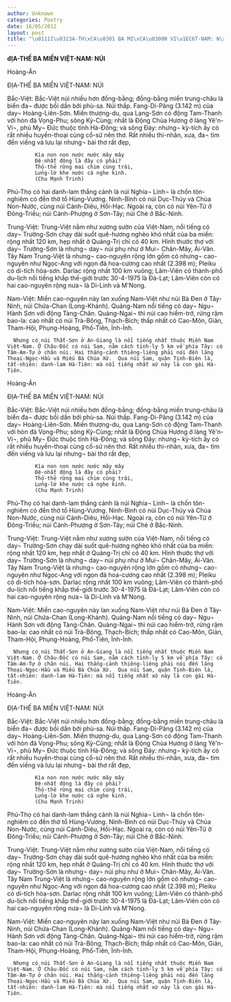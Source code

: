 ```yaml
---
author: Unknown
categories: Poetry
date: 16/05/2012
layout: post
title: "\u0111I\u0323A-TH\xCA\u0301 BA MI\xCA\u0300N VI\u1EC6T-NAM: N\xDAI"
---
```


**đỊA-THẾ BA MIỀN VIỆT-NAM: NÚI**

Hoàng-Ân


ĐỊA-THẾ BA MIỀN VIỆT-NAM: NÚI

Bắc-Việt:   Bắc-Việt núi nhiều hơn đồng-bằng; đồng-bằng miền trung-châu là biển đa¬ được bồi dần bởi phù-sa. Núi thấp. Fang-Di-Păng (3.142 m) của day¬ Hoàng-Liên-Sơn. Miền thượng-du, qua Lạng-Sơn có động Tam-Thanh với hòn đá Vọng-Phu; sông Kỳ-Cùng; nhất là Động Chùa Hương ở làng Yê'n-Vi¬, phủ My¬ Đức thuộc tỉnh Hà-Đông; và sông Đáy: nhưng¬ kỳ-tích ấy có rất nhiều huyền-thoại cùng cổ-sử nên thơ.  Rất nhiều thi-nhân, xưa, đa¬ tìm đến viếng và lưu lại nhưng¬ bài thơ rất đẹp,
            
             Kìa non non nước nước mây mây
             Đệ-nhất động là đây có phải?
             Thỏ-thẻ rừng mai chim cúng trái,
             Lửng-lờ khe nước cá nghe kinh.
             (Chu Mạnh Trinh)

Phú-Thọ có hai danh-lam thắng cảnh là núi Nghia¬ Linh¬ là chốn tôn-nghiêm có đền thờ tổ Hùng-Vương. Ninh-Bình có núi Dục-Thúy và Chùa Non-Nước, cùng núi Cánh-Diêu, Hồi-Hạc.  Ngoài ra, còn có núi Yên-Tử ở Đông-Triều; núi Cánh-Phượng ở Sơn-Tây; núi Chè ở Bắc-Ninh.

Trung-Việt:  Trung-Việt nằm như xương sườn của Việt-Nam, nổi tiếng có day¬ Trường-Sơn chạy dài suốt quê-hương nghèo khó nhất của ba miền: rộng nhất 120 km, hẹp nhất ở Quảng-Trị chỉ có 40 km. Hình thước thợ với day¬ Trường-Sơn là nhưng¬ day¬ núi phụ như ở Mui¬ Chân-Mây, Ải-Vân.
      Tây Nam Trung-Việt là nhưng¬ cao-nguyên rộng lớn gồm có nhưng¬ cao-nguyên như Ngọc-Ang với ngọn đá hoa-cương cao nhất (2.398 m); Pleiku có di-tích hỏa-sơn. Darlac rộng nhất 100 km vuông; Lâm-Viên có thành-phố du-lịch nổi tiếng khắp thế-giới trước 30-4-1975 là Đà-Lạt; Lâm-Viên còn có hai cao-nguyên rộng nưa¬ là Di-Linh và M'Nong.

Nam-Việt:   Miền cao-nguyên này lan xuống Nam-Việt như núi Bà Đen ở Tây-Ninh, núi Chứa-Chan (Long-Khánh). Quảng-Nam nổi tiếng có day¬ Ngu¬ Hành Sơn với động Tàng-Chân. Quảng-Ngai¬ thì núi cao hiểm-trở, rừng rậm bao-la: cao nhất có núi Trà-Bông, Thạch-Bích; thấp nhất có Cao-Môn, Giản, Tham-Hội, Phụng-Hoàng, Phố-Tiên, Ình-Ình.
     
      Nhưng có núi Thất-Sơn ở An-Giang là nổi tiếng nhất thuộc Miền Nam Việt-Nam. Ở Châu-Đốc có núi Sam, nằm cách tỉnh-lỵ 5 km về phía Tây: có Tâm-Am-Tự ở chân núi. Hai thắng-cảnh thiêng-liêng phải nói đến lăng Thoại-Ngọc-Hầu và Miếu Bà Chúa Xứ.  Qua núi Sam, quận Tịnh-Biên là, tất-nhiên: danh-lam Hà-Tiên: mà nổi tiếng nhất xứ này là con gái Hà-Tiên.

Hoàng-Ân


ĐỊA-THẾ BA MIỀN VIỆT-NAM: NÚI

Bắc-Việt:   Bắc-Việt núi nhiều hơn đồng-bằng; đồng-bằng miền trung-châu là biển đa¬ được bồi dần bởi phù-sa. Núi thấp. Fang-Di-Păng (3.142 m) của day¬ Hoàng-Liên-Sơn. Miền thượng-du, qua Lạng-Sơn có động Tam-Thanh với hòn đá Vọng-Phu; sông Kỳ-Cùng; nhất là Động Chùa Hương ở làng Yê'n-Vi¬, phủ My¬ Đức thuộc tỉnh Hà-Đông; và sông Đáy: nhưng¬ kỳ-tích ấy có rất nhiều huyền-thoại cùng cổ-sử nên thơ.  Rất nhiều thi-nhân, xưa, đa¬ tìm đến viếng và lưu lại nhưng¬ bài thơ rất đẹp,
            
             Kìa non non nước nước mây mây
             Đệ-nhất động là đây có phải?
             Thỏ-thẻ rừng mai chim cúng trái,
             Lửng-lờ khe nước cá nghe kinh.
             (Chu Mạnh Trinh)

Phú-Thọ có hai danh-lam thắng cảnh là núi Nghia¬ Linh¬ là chốn tôn-nghiêm có đền thờ tổ Hùng-Vương. Ninh-Bình có núi Dục-Thúy và Chùa Non-Nước, cùng núi Cánh-Diêu, Hồi-Hạc.  Ngoài ra, còn có núi Yên-Tử ở Đông-Triều; núi Cánh-Phượng ở Sơn-Tây; núi Chè ở Bắc-Ninh.

Trung-Việt:  Trung-Việt nằm như xương sườn của Việt-Nam, nổi tiếng có day¬ Trường-Sơn chạy dài suốt quê-hương nghèo khó nhất của ba miền: rộng nhất 120 km, hẹp nhất ở Quảng-Trị chỉ có 40 km. Hình thước thợ với day¬ Trường-Sơn là nhưng¬ day¬ núi phụ như ở Mui¬ Chân-Mây, Ải-Vân.
      Tây Nam Trung-Việt là nhưng¬ cao-nguyên rộng lớn gồm có nhưng¬ cao-nguyên như Ngọc-Ang với ngọn đá hoa-cương cao nhất (2.398 m); Pleiku có di-tích hỏa-sơn. Darlac rộng nhất 100 km vuông; Lâm-Viên có thành-phố du-lịch nổi tiếng khắp thế-giới trước 30-4-1975 là Đà-Lạt; Lâm-Viên còn có hai cao-nguyên rộng nưa¬ là Di-Linh và M'Nong.

Nam-Việt:   Miền cao-nguyên này lan xuống Nam-Việt như núi Bà Đen ở Tây-Ninh, núi Chứa-Chan (Long-Khánh). Quảng-Nam nổi tiếng có day¬ Ngu¬ Hành Sơn với động Tàng-Chân. Quảng-Ngai¬ thì núi cao hiểm-trở, rừng rậm bao-la: cao nhất có núi Trà-Bông, Thạch-Bích; thấp nhất có Cao-Môn, Giản, Tham-Hội, Phụng-Hoàng, Phố-Tiên, Ình-Ình.
     
      Nhưng có núi Thất-Sơn ở An-Giang là nổi tiếng nhất thuộc Miền Nam Việt-Nam. Ở Châu-Đốc có núi Sam, nằm cách tỉnh-lỵ 5 km về phía Tây: có Tâm-Am-Tự ở chân núi. Hai thắng-cảnh thiêng-liêng phải nói đến lăng Thoại-Ngọc-Hầu và Miếu Bà Chúa Xứ.  Qua núi Sam, quận Tịnh-Biên là, tất-nhiên: danh-lam Hà-Tiên: mà nổi tiếng nhất xứ này là con gái Hà-Tiên.

Hoàng-Ân


ĐỊA-THẾ BA MIỀN VIỆT-NAM: NÚI

Bắc-Việt:   Bắc-Việt núi nhiều hơn đồng-bằng; đồng-bằng miền trung-châu là biển đa¬ được bồi dần bởi phù-sa. Núi thấp. Fang-Di-Păng (3.142 m) của day¬ Hoàng-Liên-Sơn. Miền thượng-du, qua Lạng-Sơn có động Tam-Thanh với hòn đá Vọng-Phu; sông Kỳ-Cùng; nhất là Động Chùa Hương ở làng Yê'n-Vi¬, phủ My¬ Đức thuộc tỉnh Hà-Đông; và sông Đáy: nhưng¬ kỳ-tích ấy có rất nhiều huyền-thoại cùng cổ-sử nên thơ.  Rất nhiều thi-nhân, xưa, đa¬ tìm đến viếng và lưu lại nhưng¬ bài thơ rất đẹp,
            
             Kìa non non nước nước mây mây
             Đệ-nhất động là đây có phải?
             Thỏ-thẻ rừng mai chim cúng trái,
             Lửng-lờ khe nước cá nghe kinh.
             (Chu Mạnh Trinh)

Phú-Thọ có hai danh-lam thắng cảnh là núi Nghia¬ Linh¬ là chốn tôn-nghiêm có đền thờ tổ Hùng-Vương. Ninh-Bình có núi Dục-Thúy và Chùa Non-Nước, cùng núi Cánh-Diêu, Hồi-Hạc.  Ngoài ra, còn có núi Yên-Tử ở Đông-Triều; núi Cánh-Phượng ở Sơn-Tây; núi Chè ở Bắc-Ninh.

Trung-Việt:  Trung-Việt nằm như xương sườn của Việt-Nam, nổi tiếng có day¬ Trường-Sơn chạy dài suốt quê-hương nghèo khó nhất của ba miền: rộng nhất 120 km, hẹp nhất ở Quảng-Trị chỉ có 40 km. Hình thước thợ với day¬ Trường-Sơn là nhưng¬ day¬ núi phụ như ở Mui¬ Chân-Mây, Ải-Vân.
      Tây Nam Trung-Việt là nhưng¬ cao-nguyên rộng lớn gồm có nhưng¬ cao-nguyên như Ngọc-Ang với ngọn đá hoa-cương cao nhất (2.398 m); Pleiku có di-tích hỏa-sơn. Darlac rộng nhất 100 km vuông; Lâm-Viên có thành-phố du-lịch nổi tiếng khắp thế-giới trước 30-4-1975 là Đà-Lạt; Lâm-Viên còn có hai cao-nguyên rộng nưa¬ là Di-Linh và M'Nong.

Nam-Việt:   Miền cao-nguyên này lan xuống Nam-Việt như núi Bà Đen ở Tây-Ninh, núi Chứa-Chan (Long-Khánh). Quảng-Nam nổi tiếng có day¬ Ngu¬ Hành Sơn với động Tàng-Chân. Quảng-Ngai¬ thì núi cao hiểm-trở, rừng rậm bao-la: cao nhất có núi Trà-Bông, Thạch-Bích; thấp nhất có Cao-Môn, Giản, Tham-Hội, Phụng-Hoàng, Phố-Tiên, Ình-Ình.
     
      Nhưng có núi Thất-Sơn ở An-Giang là nổi tiếng nhất thuộc Miền Nam Việt-Nam. Ở Châu-Đốc có núi Sam, nằm cách tỉnh-lỵ 5 km về phía Tây: có Tâm-Am-Tự ở chân núi. Hai thắng-cảnh thiêng-liêng phải nói đến lăng Thoại-Ngọc-Hầu và Miếu Bà Chúa Xứ.  Qua núi Sam, quận Tịnh-Biên là, tất-nhiên: danh-lam Hà-Tiên: mà nổi tiếng nhất xứ này là con gái Hà-Tiên.
